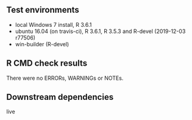 ## Test environments
* local Windows 7 install, R 3.6.1
* ubuntu 16.04 (on travis-ci), R 3.6.1, R 3.5.3 and R-devel (2019-12-03 r77506)
* win-builder (R-devel)

## R CMD check results
There were no ERRORs, WARNINGs or NOTEs.

## Downstream dependencies
live
